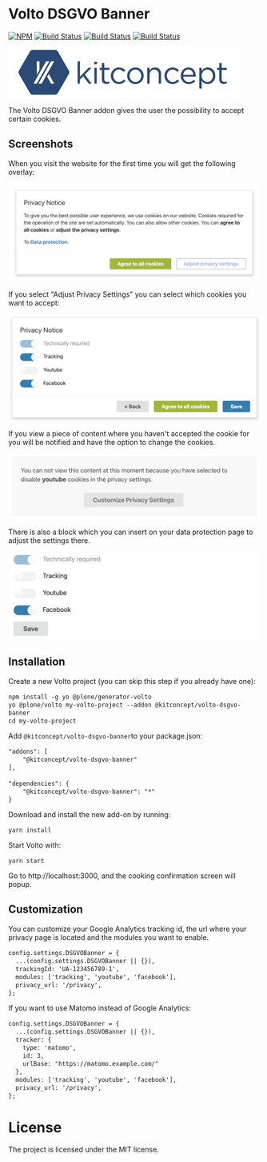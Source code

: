 # Volto DSGVO Banner

[![NPM](https://img.shields.io/npm/v/@kitconcept/volto-dsgvo-banner.svg)](https://www.npmjs.com/package/@kitconcept/volto-dsgvo-banner)
[![Build Status](https://github.com/kitconcept/volto-dsgvo-banner/actions/workflows/code.yml/badge.svg)](https://github.com/kitconcept/volto-dsgvo-banner/actions)
[![Build Status](https://github.com/kitconcept/volto-dsgvo-banner/actions/workflows/unit.yml/badge.svg)](https://github.com/kitconcept/volto-dsgvo-banner/actions)
[![Build Status](https://github.com/kitconcept/volto-dsgvo-banner/actions/workflows/acceptance.yml/badge.svg)](https://github.com/kitconcept/volto-dsgvo-banner/actions)

![kitconcept GmbH](https://github.com/kitconcept/volto-blocks/raw/master/kitconcept.png)

The Volto DSGVO Banner addon gives the user the possibility to accept certain cookies.

## Screenshots

When you visit the website for the first time you will get the following overlay:

![Accept](https://github.com/kitconcept/volto-dsgvo-banner/raw/master/accept.png)

If you select "Adjust Privacy Settings" you can select which cookies you want to accept:

![Settings](https://github.com/kitconcept/volto-dsgvo-banner/raw/master/settings.png)

If you view a piece of content where you haven't accepted the cookie for you will be notified and have the option to change the cookies.

![Message](https://github.com/kitconcept/volto-dsgvo-banner/raw/master/message.png)

There is also a block which you can insert on your data protection page to adjust the settings there.

![Block](https://github.com/kitconcept/volto-dsgvo-banner/raw/master/block.png)

## Installation

Create a new Volto project (you can skip this step if you already have one):

```
npm install -g yo @plone/generator-volto
yo @plone/volto my-volto-project --addon @kitconcept/volto-dsgvo-banner
cd my-volto-project
```

Add `@kitconcept/volto-dsgvo-banner`to your package.json:

```
"addons": [
    "@kitconcept/volto-dsgvo-banner"
],

"dependencies": {
    "@kitconcept/volto-dsgvo-banner": "*"
}
```

Download and install the new add-on by running:

```
yarn install
```

Start Volto with:

```
yarn start
```

Go to http://localhost:3000, and the cooking confirmation screen will popup.

## Customization

You can customize your Google Analytics tracking id, the url where your privacy page is located and the modules you want to enable.

```
config.settings.DSGVOBanner = {
  ...(config.settings.DSGVOBanner || {}),
  trackingId: 'UA-123456789-1',
  modules: ['tracking', 'youtube', 'facebook'],
  privacy_url: '/privacy',
};
```

If you want to use Matomo instead of Google Analytics:

```
config.settings.DSGVOBanner = {
  ...(config.settings.DSGVOBanner || {}),
  tracker: {
    type: 'matomo',
    id: 3,
    urlBase: "https://matomo.example.com/"
  },
  modules: ['tracking', 'youtube', 'facebook'],
  privacy_url: '/privacy',
};
```

# License

The project is licensed under the MIT license.
